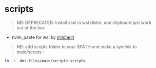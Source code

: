 # scripts

> NB: DEPRECATED. Install xsel in wsl distro, and clipboard just work out of the box


- nvim_paste for wsl by [mitchellt](https://mitchellt.com/2022/05/15/WSL-Neovim-Lua-and-the-Windows-Clipboard.html)

> NB: add scripts folder to your $PATH and make a symlink to main/scripts : 

```bash
ln -s .dot-files/main/scripts scripts
```

